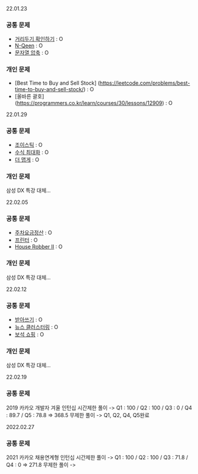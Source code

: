 22.01.23
### 공통 문제

- [거리두기 확인하기](https://programmers.co.kr/learn/courses/30/lessons/81302) : O
- [N-Qeen](https://programmers.co.kr/learn/courses/30/lessons/12952) : O
- [문자열 압축](https://programmers.co.kr/learn/courses/30/lessons/60057) : O

### 개인 문제

- [Best Time to Buy and Sell Stock] (https://leetcode.com/problems/best-time-to-buy-and-sell-stock/) : O
- [올바른 괄호] (https://programmers.co.kr/learn/courses/30/lessons/12909) : O

22.01.29
### 공통 문제

- [조이스틱](https://programmers.co.kr/learn/courses/30/lessons/42860) : O
- [수식 최대화](https://programmers.co.kr/learn/courses/30/lessons/67257) : O
- [더 맵게](https://programmers.co.kr/learn/courses/30/lessons/42626) : O

### 개인 문제
삼성 DX 특강 대체...

22.02.05
### 공통 문제

- [주차요금정산](https://programmers.co.kr/learn/courses/30/lessons/92341) : O
- [프린터](https://programmers.co.kr/learn/courses/30/lessons/42587) : O
- [House Robber II](https://leetcode.com/problems/house-robber-ii/) : O

### 개인 문제
삼성 DX 특강 대체...

22.02.12
### 공통 문제

- [받아쓰기](https://www.acmicpc.net/problem/20542) : O
- [뉴스 클러스터링](https://programmers.co.kr/learn/courses/30/lessons/17677) : O
- [보석 쇼핑](https://programmers.co.kr/learn/courses/30/lessons/67258) : O

### 개인 문제
삼성 DX 특강 대체...

22.02.19
### 공통 문제
2019 카카오 개발자 겨울 인턴십 
시간제한 풀이 -> Q1 : 100 / Q2 : 100 / Q3 : 0 / Q4 : 89.7 / Q5 : 78.8 => 368.5
무제한 풀이 -> Q1, Q2, Q4, Q5완료

2022.02.27
### 공통 문제
2021 카카오 채용연계형 인턴십
시간제한 풀이 -> Q1 : 100 / Q2 : 100 / Q3 : 71.8 / Q4 : 0 => 271.8
무제한 풀이 ->
